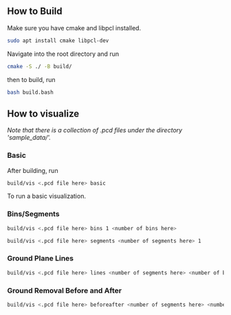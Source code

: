 ## How to Build

Make sure you have cmake and libpcl installed.

```bash
sudo apt install cmake libpcl-dev
```

Navigate into the root directory and run

```bash
cmake -S ./ -B build/
```
then to build, run

```bash
bash build.bash
```

## How to visualize

*Note that there is a collection of .pcd files under the directory 'sample_data/'.*

### Basic

After building, run

```bash
build/vis <.pcd file here> basic
```

To run a basic visualization.

### Bins/Segments

```bash
build/vis <.pcd file here> bins 1 <number of bins here>
```

```bash
build/vis <.pcd file here> segments <number of segments here> 1
```

### Ground Plane Lines

```bash
build/vis <.pcd file here> lines <number of segments here> <number of bins here>
```

### Ground Removal Before and After

```bash
build/vis <.pcd file here> beforeafter <number of segments here> <number of bins here>
```
